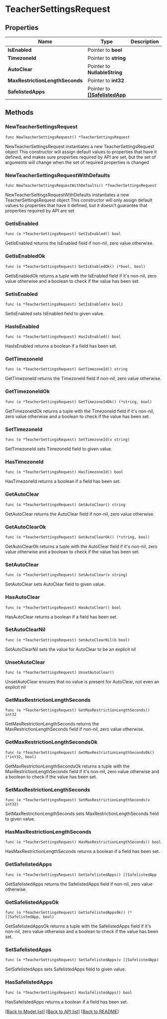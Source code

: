 # TeacherSettingsRequest

## Properties

Name | Type | Description | Notes
------------ | ------------- | ------------- | -------------
**IsEnabled** | Pointer to **bool** |  | [optional] 
**TimezoneId** | Pointer to **string** |  | [optional] 
**AutoClear** | Pointer to **NullableString** |  | [optional] 
**MaxRestrictionLengthSeconds** | Pointer to **int32** |  | [optional] 
**SafelistedApps** | Pointer to [**[]SafelistedApp**](SafelistedApp.md) |  | [optional] 

## Methods

### NewTeacherSettingsRequest

`func NewTeacherSettingsRequest() *TeacherSettingsRequest`

NewTeacherSettingsRequest instantiates a new TeacherSettingsRequest object
This constructor will assign default values to properties that have it defined,
and makes sure properties required by API are set, but the set of arguments
will change when the set of required properties is changed

### NewTeacherSettingsRequestWithDefaults

`func NewTeacherSettingsRequestWithDefaults() *TeacherSettingsRequest`

NewTeacherSettingsRequestWithDefaults instantiates a new TeacherSettingsRequest object
This constructor will only assign default values to properties that have it defined,
but it doesn't guarantee that properties required by API are set

### GetIsEnabled

`func (o *TeacherSettingsRequest) GetIsEnabled() bool`

GetIsEnabled returns the IsEnabled field if non-nil, zero value otherwise.

### GetIsEnabledOk

`func (o *TeacherSettingsRequest) GetIsEnabledOk() (*bool, bool)`

GetIsEnabledOk returns a tuple with the IsEnabled field if it's non-nil, zero value otherwise
and a boolean to check if the value has been set.

### SetIsEnabled

`func (o *TeacherSettingsRequest) SetIsEnabled(v bool)`

SetIsEnabled sets IsEnabled field to given value.

### HasIsEnabled

`func (o *TeacherSettingsRequest) HasIsEnabled() bool`

HasIsEnabled returns a boolean if a field has been set.

### GetTimezoneId

`func (o *TeacherSettingsRequest) GetTimezoneId() string`

GetTimezoneId returns the TimezoneId field if non-nil, zero value otherwise.

### GetTimezoneIdOk

`func (o *TeacherSettingsRequest) GetTimezoneIdOk() (*string, bool)`

GetTimezoneIdOk returns a tuple with the TimezoneId field if it's non-nil, zero value otherwise
and a boolean to check if the value has been set.

### SetTimezoneId

`func (o *TeacherSettingsRequest) SetTimezoneId(v string)`

SetTimezoneId sets TimezoneId field to given value.

### HasTimezoneId

`func (o *TeacherSettingsRequest) HasTimezoneId() bool`

HasTimezoneId returns a boolean if a field has been set.

### GetAutoClear

`func (o *TeacherSettingsRequest) GetAutoClear() string`

GetAutoClear returns the AutoClear field if non-nil, zero value otherwise.

### GetAutoClearOk

`func (o *TeacherSettingsRequest) GetAutoClearOk() (*string, bool)`

GetAutoClearOk returns a tuple with the AutoClear field if it's non-nil, zero value otherwise
and a boolean to check if the value has been set.

### SetAutoClear

`func (o *TeacherSettingsRequest) SetAutoClear(v string)`

SetAutoClear sets AutoClear field to given value.

### HasAutoClear

`func (o *TeacherSettingsRequest) HasAutoClear() bool`

HasAutoClear returns a boolean if a field has been set.

### SetAutoClearNil

`func (o *TeacherSettingsRequest) SetAutoClearNil(b bool)`

 SetAutoClearNil sets the value for AutoClear to be an explicit nil

### UnsetAutoClear
`func (o *TeacherSettingsRequest) UnsetAutoClear()`

UnsetAutoClear ensures that no value is present for AutoClear, not even an explicit nil
### GetMaxRestrictionLengthSeconds

`func (o *TeacherSettingsRequest) GetMaxRestrictionLengthSeconds() int32`

GetMaxRestrictionLengthSeconds returns the MaxRestrictionLengthSeconds field if non-nil, zero value otherwise.

### GetMaxRestrictionLengthSecondsOk

`func (o *TeacherSettingsRequest) GetMaxRestrictionLengthSecondsOk() (*int32, bool)`

GetMaxRestrictionLengthSecondsOk returns a tuple with the MaxRestrictionLengthSeconds field if it's non-nil, zero value otherwise
and a boolean to check if the value has been set.

### SetMaxRestrictionLengthSeconds

`func (o *TeacherSettingsRequest) SetMaxRestrictionLengthSeconds(v int32)`

SetMaxRestrictionLengthSeconds sets MaxRestrictionLengthSeconds field to given value.

### HasMaxRestrictionLengthSeconds

`func (o *TeacherSettingsRequest) HasMaxRestrictionLengthSeconds() bool`

HasMaxRestrictionLengthSeconds returns a boolean if a field has been set.

### GetSafelistedApps

`func (o *TeacherSettingsRequest) GetSafelistedApps() []SafelistedApp`

GetSafelistedApps returns the SafelistedApps field if non-nil, zero value otherwise.

### GetSafelistedAppsOk

`func (o *TeacherSettingsRequest) GetSafelistedAppsOk() (*[]SafelistedApp, bool)`

GetSafelistedAppsOk returns a tuple with the SafelistedApps field if it's non-nil, zero value otherwise
and a boolean to check if the value has been set.

### SetSafelistedApps

`func (o *TeacherSettingsRequest) SetSafelistedApps(v []SafelistedApp)`

SetSafelistedApps sets SafelistedApps field to given value.

### HasSafelistedApps

`func (o *TeacherSettingsRequest) HasSafelistedApps() bool`

HasSafelistedApps returns a boolean if a field has been set.


[[Back to Model list]](../README.md#documentation-for-models) [[Back to API list]](../README.md#documentation-for-api-endpoints) [[Back to README]](../README.md)


